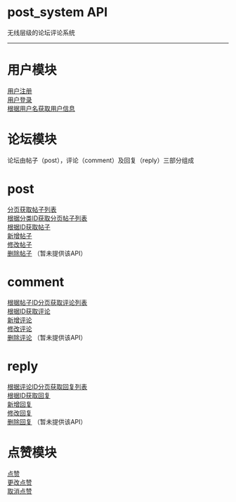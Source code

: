 # post_system API
无线层级的论坛评论系统

---

# 用户模块
[用户注册](https://github.com/jovan-liu/post_system/blob/master/user/register.md)  
[用户登录](https://github.com/jovan-liu/post_system/blob/master/user/login.md)  
[根据用户名获取用户信息](https://github.com/jovan-liu/post_system/blob/master/user/get.md)  

# 论坛模块
论坛由帖子（post），评论（comment）及回复（reply）三部分组成
# post
[分页获取帖子列表](https://github.com/jovan-liu/post_system/blob/master/post/page.md)  
[根据分类ID获取分页帖子列表](https://github.com/jovan-liu/post_system/blob/master/post/pageByCategoryId.md)  
[根据ID获取帖子](https://github.com/jovan-liu/post_system/blob/master/post/get.md)  
[新增帖子](https://github.com/jovan-liu/post_system/blob/master/post/save.md)  
[修改帖子](https://github.com/jovan-liu/post_system/blob/master/post/update.md)  
[删除帖子]()  （暂未提供该API）

# comment
[根据帖子ID分页获取评论列表](https://github.com/jovan-liu/post_system/blob/master/comment/pageByPostId.md)  
[根据ID获取评论](https://github.com/jovan-liu/post_system/blob/master/comment/get.md)  
[新增评论](https://github.com/jovan-liu/post_system/blob/master/comment/save.md)  
[修改评论](https://github.com/jovan-liu/post_system/blob/master/comment/update.md)  
[删除评论]()  （暂未提供该API）

# reply
[根据评论ID分页获取回复列表](https://github.com/jovan-liu/post_system/blob/master/reply/pageByCommentId.md)  
[根据ID获取回复](https://github.com/jovan-liu/post_system/blob/master/reply/get.md)  
[新增回复](https://github.com/jovan-liu/post_system/blob/master/reply/save.md)  
[修改回复](https://github.com/jovan-liu/post_system/blob/master/reply/update.md)  
[删除回复]()  （暂未提供该API）

# 点赞模块
[点赞](https://github.com/jovan-liu/post_system/blob/master/vote/save.md)  
[更改点赞](https://github.com/jovan-liu/post_system/blob/master/vote/update.md)  
[取消点赞](https://github.com/jovan-liu/post_system/blob/master/vote/delete.md)  
